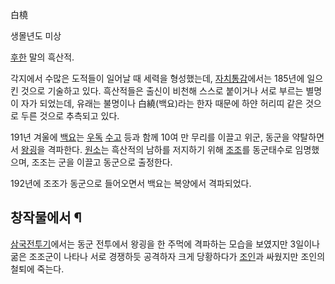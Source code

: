 白橈  

생몰년도 미상  

[후한](%ED%9B%84%ED%95%9C.md) 말의 흑산적.

각지에서 수많은 도적들이 일어날 때 세력을 형성했는데,
[자치통감](%EC%9E%90%EC%B9%98%ED%86%B5%EA%B0%90.md)에서는 185년에 일으킨 것으로 기술하고 있다.
흑산적들은 출신이 비천해 스스로 붙이거나 서로 부르는 별명이 자가 되었는데, 유래는 불명이나 白繞(백요)라는 한자 때문에 하얀 허리띠 같은
것으로 두른 것으로 추측되고 있다.

191년 겨울에 [백요](%EB%B0%B1%EC%9A%94.md)는 [우독](%EC%9A%B0%EB%8F%85.md)
[수고](%EC%88%98%EA%B3%A0#s-2.md) 등과 함께 10여 만 무리를 이끌고 위군, 동군을 약탈하면서
[왕굉](%EC%99%95%EA%B5%89.md)을 격파한다. [원소](%EC%9B%90%EC%86%8C.md)는 흑산적의 남하를
저지하기 위해 [조조](%EC%A1%B0%EC%A1%B0.md)를 동군태수로 임명했으며, 조조는 군을 이끌고 동군으로 출정한다.

192년에 조조가 동군으로 들어오면서 백요는 복양에서 격파되었다.  

## 창작물에서 ¶

[삼국전투기](%EC%82%BC%EA%B5%AD%EC%A0%84%ED%88%AC%EA%B8%B0.md)에서는 동군 전투에서 왕굉을 한
주먹에 격파하는 모습을 보였지만 3일이나 굶은 조조군이 나타나 서로 경쟁하듯 공격하자 크게 당황하다가
[조인](%EC%A1%B0%EC%9D%B8%28%EC%82%BC%EA%B5%AD%EC%A7%80%29#s-1.md)과 싸웠지만 조인의
철퇴에 죽는다.

